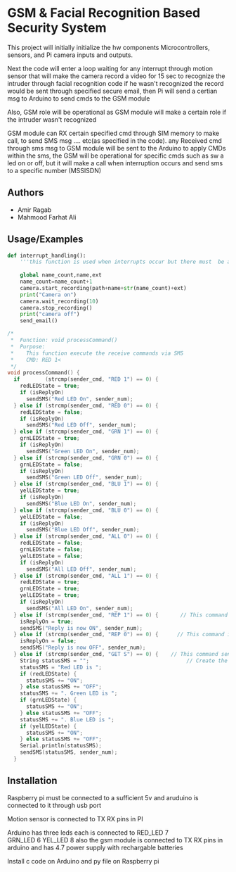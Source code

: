 
# GSM & Facial Recognition Based Security System

This project will initially initialize the hw components Microcontrollers, sensors, and Pi camera inputs and outputs.

Next the code will enter a loop waiting for any interrupt through motion sensor that will make the camera record a video for 15 sec to recognize the intruder through facial recognition code if he wasn't recognized the record would be sent through specified secure email, then Pi will send a certian msg to Arduino to send cmds to the GSM module

Also, GSM role will be operational as GSM module will make a certain role if the intruder wasn't recognized

GSM module can RX certain specified cmd through SIM memory to make call, to send SMS msg .... etc(as specified in the code). any Received cmd through sms msg to GSM module will be sent to the Arduino to apply CMDs within the sms, the GSM will be operational for specific cmds such as sw a led on or off, but it will make a call when interruption occurs and send sms to a specific number (MSSISDN)


## Authors

- Amir Ragab
- Mahmood Farhat Ali




## Usage/Examples

```python
def interrupt_handling():
    '''this function is used when interrupts occur but there must  be at least 2 min between each interrupt and the next one '''
    
    global name_count,name,ext
    name_count=name_count+1
    camera.start_recording(path+name+str(name_count)+ext)
    print("Camera on")
    camera.wait_recording(10)
    camera.stop_recording()
    print("camera off")
    send_email()
```

```c
/*
 *  Function: void processCommand()
 *  Purpose:
 *    This function execute the receive commands via SMS
 *    CMD: RED 1<
 */   
void processCommand() {
  if        (strcmp(sender_cmd, "RED 1") == 0) {
    redLEDState = true;
    if (isReplyOn)
      sendSMS("Red LED On", sender_num);
  } else if (strcmp(sender_cmd, "RED 0") == 0) {
    redLEDState = false;
    if (isReplyOn)
      sendSMS("Red LED Off", sender_num);
  } else if (strcmp(sender_cmd, "GRN 1") == 0) {
    grnLEDState = true;
    if (isReplyOn)
      sendSMS("Green LED On", sender_num);
  } else if (strcmp(sender_cmd, "GRN 0") == 0) {
    grnLEDState = false;
    if (isReplyOn)
      sendSMS("Green LED Off", sender_num);
  } else if (strcmp(sender_cmd, "BLU 1") == 0) {
    yelLEDState = true;
    if (isReplyOn)
      sendSMS("Blue LED On", sender_num);
  } else if (strcmp(sender_cmd, "BLU 0") == 0) {
    yelLEDState = false;
    if (isReplyOn)
      sendSMS("Blue LED Off", sender_num);
  } else if (strcmp(sender_cmd, "ALL 0") == 0) {
    redLEDState = false;
    grnLEDState = false;
    yelLEDState = false;
    if (isReplyOn)
      sendSMS("All LED Off", sender_num);
  } else if (strcmp(sender_cmd, "ALL 1") == 0) {
    redLEDState = true;
    grnLEDState = true;
    yelLEDState = true;
    if (isReplyOn)
      sendSMS("All LED On", sender_num);
  } else if (strcmp(sender_cmd, "REP 1") == 0) {       // This command is to turn ON the reply to every sms
    isReplyOn = true;
    sendSMS("Reply is now ON", sender_num);
  } else if (strcmp(sender_cmd, "REP 0") == 0) {      // This command is to turn OFF the reply to every sms
    isReplyOn = false;
    sendSMS("Reply is now OFF", sender_num);
  } else if (strcmp(sender_cmd, "GET S") == 0) {    // This command sends the current status of all LEDs
    String statusSMS = "";                               // Create the status reply
    statusSMS = "Red LED is ";
    if (redLEDState) {
      statusSMS += "ON";
    } else statusSMS += "OFF";
    statusSMS += ". Green LED is ";
    if (grnLEDState) {
      statusSMS += "ON";
    } else statusSMS += "OFF";
    statusSMS += ". Blue LED is ";
    if (yelLEDState) {
      statusSMS += "ON";
    } else statusSMS += "OFF";
    Serial.println(statusSMS);
    sendSMS(statusSMS, sender_num);
  } 
  ```

## Installation
Raspberry pi must be connected to a sufficient 5v and aruduino is connected to it through usb port

Motion sensor is connected to TX RX pins in PI

Arduino has three leds each is connected to 
RED_LED   7   
GRN_LED   6
YEL_LED   8
also the gsm module is connected to TX RX pins in arduino and has 4.7 power supply with rechargable batteries

Install c code on Arduino and py file on Raspberry pi

 